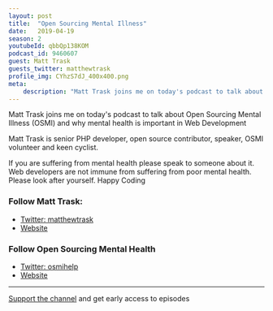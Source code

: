 ```yaml
---
layout: post
title:  "Open Sourcing Mental Illness"
date:   2019-04-19
season: 2
youtubeId: qbbQp138KOM
podcast_id: 9460607
guest: Matt Trask
guests_twitter: matthewtrask
profile_img: CYhzS7dJ_400x400.png
meta:
    description: "Matt Trask joins me on today's podcast to talk about Open Sourcing Mental Illness (OSMI) and why mental health is important in Web Development"
---
```


Matt Trask joins me on today's podcast to talk about Open Sourcing Mental Illness (OSMI) and why mental health is important in Web Development

Matt Trask is senior PHP developer, open source contributor, speaker, OSMI volunteer and keen cyclist.

If you are suffering from mental health please speak to someone about it. Web developers are not immune from suffering from poor mental health. Please look after yourself.
Happy Coding

### Follow Matt Trask:
- [Twitter: matthewtrask](http://twitter.com/matthewtrask) 
- [Website](https://matthewtrask.net)

### Follow Open Sourcing Mental Health
- [Twitter: osmihelp](https://twitter.com/osmihelp) 
- [Website](https://osmihelp.org) 

-------------------------------

[Support the channel](https://www.patreon.com/howToCodeWell) and get early access to episodes
